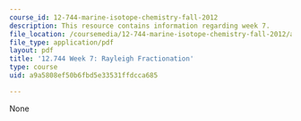 ```yaml
---
course_id: 12-744-marine-isotope-chemistry-fall-2012
description: This resource contains information regarding week 7.
file_location: /coursemedia/12-744-marine-isotope-chemistry-fall-2012/a9a5808ef50b6fbd5e33531ffdcca685_MIT12_744F12_Week7.pdf
file_type: application/pdf
layout: pdf
title: '12.744 Week 7: Rayleigh Fractionation'
type: course
uid: a9a5808ef50b6fbd5e33531ffdcca685

---
```

None